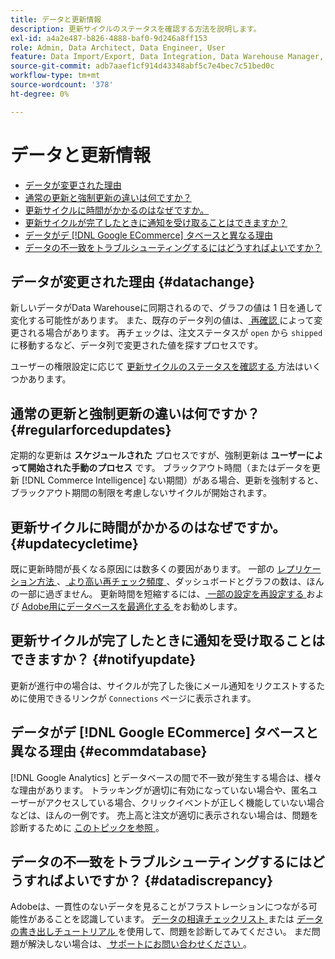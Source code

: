 ```yaml
---
title: データと更新情報
description: 更新サイクルのステータスを確認する方法を説明します。
exl-id: a4a2e487-b826-4888-baf0-9d246a8ff153
role: Admin, Data Architect, Data Engineer, User
feature: Data Import/Export, Data Integration, Data Warehouse Manager, Commerce Tables
source-git-commit: adb7aaef1cf914d43348abf5c7e4bec7c51bed0c
workflow-type: tm+mt
source-wordcount: '378'
ht-degree: 0%

---
```


# データと更新情報

* [データが変更された理由](#datachange)
* [通常の更新と強制更新の違いは何ですか？](#regularforcedupdates)
* [更新サイクルに時間がかかるのはなぜですか。](#updatecycletime)
* [更新サイクルが完了したときに通知を受け取ることはできますか？](#notifyupdate)
* [データがデ  [!DNL Google ECommerce]  タベースと異なる理由](#ecommdatabase)
* [データの不一致をトラブルシューティングするにはどうすればよいですか？](#datadiscrepancy)

## データが変更された理由 {#datachange}

新しいデータがData Warehouseに同期されるので、グラフの値は 1 日を通して変化する可能性があります。 また、既存のデータ列の値は、[ 再確認 ](../data-warehouse-mgr/cfg-data-rechecks.md) によって変更される場合があります。 再チェックは、注文ステータスが `open` から `shipped` に移動するなど、データ列で変更された値を探すプロセスです。

ユーザーの権限設定に応じて [ 更新サイクルのステータスを確認する ](../../best-practices/check-update-cycle.md) 方法はいくつかあります。

## 通常の更新と強制更新の違いは何ですか？ {#regularforcedupdates}

定期的な更新は **スケジュールされた** プロセスですが、強制更新は **ユーザーによって開始された手動のプロセス** です。 ブラックアウト時間（またはデータを更新 [!DNL Commerce Intelligence] ない期間）がある場合、更新を強制すると、ブラックアウト期間の制限を考慮しないサイクルが開始されます。

## 更新サイクルに時間がかかるのはなぜですか。 {#updatecycletime}

既に更新時間が長くなる原因には数多くの要因があります。 一部の [ レプリケーション方法 ](../data-warehouse-mgr/cfg-replication-methods.md)、[ より高い再チェック頻度 ](../data-warehouse-mgr/cfg-data-rechecks.md)、ダッシュボードとグラフの数は、ほんの一部に過ぎません。 更新時間を短縮するには、[ 一部の設定を再設定する ](../../best-practices/reduce-update-cycle-time.md) および [Adobe用にデータベースを最適化する ](../../best-practices/opt-db-analysis.md) をお勧めします。

## 更新サイクルが完了したときに通知を受け取ることはできますか？ {#notifyupdate}

更新が進行中の場合は、サイクルが完了した後にメール通知をリクエストするために使用できるリンクが `Connections` ページに表示されます。

## データがデ [!DNL Google ECommerce] タベースと異なる理由 {#ecommdatabase}

[!DNL Google Analytics] とデータベースの間で不一致が発生する場合は、様々な理由があります。 トラッキングが適切に有効になっていない場合や、匿名ユーザーがアクセスしている場合、クリックイベントが正しく機能していない場合などは、ほんの一例です。 売上高と注文が適切に表示されない場合は、問題を診断するために [ このトピックを参照 ](https://experienceleague.adobe.com/docs/commerce-knowledge-base/kb/troubleshooting/miscellaneous/diagnosing-google-ecommerce-revenue-discrepancies.html?lang=ja)。

## データの不一致をトラブルシューティングするにはどうすればよいですか？ {#datadiscrepancy}

Adobeは、一貫性のないデータを見ることがフラストレーションにつながる可能性があることを認識しています。 [ データの相違チェックリスト ](https://experienceleague.adobe.com/docs/commerce-knowledge-base/kb/troubleshooting/miscellaneous/diagnosing-a-data-discrepancy.html?lang=ja) または [ データの書き出しチュートリアル ](https://experienceleague.adobe.com/docs/commerce-knowledge-base/kb/troubleshooting/miscellaneous/using-data-exports-to-pinpoint-discrepancies.html?lang=ja) を使用して、問題を診断してみてください。 まだ問題が解決しない場合は、[ サポートにお問い合わせください ](https://experienceleague.adobe.com/docs/commerce-knowledge-base/kb/troubleshooting/miscellaneous/mbi-service-policies.html?lang=ja)。
